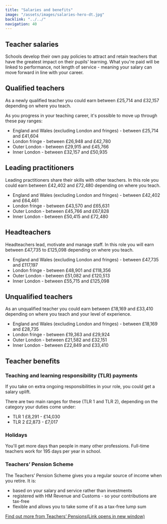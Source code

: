 ```yaml
---
title: "Salaries and benefits"
image: "/assets/images/salaries-hero-dt.jpg"
backlink: "../../"
navigation: 40
---
```


<div class="content__left">

<h2>Teacher salaries</h2>

<p>Schools develop their own pay policies to attract and retain teachers that have the greatest impact on their pupils' learning. What you're paid will be linked to performance, not length of service - meaning your salary can move forward in line with your career.</p>


  
<h2>Qualified teachers</h2>  

<p>As a newly qualified teacher you could earn between £25,714 and £32,157 depending on where you teach.</p>
<p>As you progress in your teaching career, it's possible to move up through these pay ranges:</p>

<ul>
  <li>England and Wales (excluding London and fringes) - between £25,714 and £41,604</li>
  <li>London fringe - between £26,948 and £42,780 </li>
  <li>Outer London - between £29,915 and £45,766</li>
  <li>Inner London - between £32,157 and £50,935</li>
</ul>




<h2>Leading practitioners</h2>

<p>Leading practitioners share their skills with other teachers. In this role you could earn between £42,402 and £72,480 depending on where you teach.</p>
<ul>
  <li>England and Wales (excluding London and fringes) - between £42,402 and £64,461</li>
  <li>London fringe - between £43,570 and £65,631 </li>
  <li>Outer London - between £45,766 and £67,828</li>
  <li>Inner London - between £50,415 and £72,480</li>
  
</ul>


<h2>Headteachers</h2>

<p>Headteachers lead, motivate and manage staff. In this role you will earn between £47,735 to £125,098 depending on where you teach.</p>

<ul>
  <li>England and Wales (excluding London and fringes) - between £47,735 and £117,197</li>
  <li>London fringe - between £48,901 and £118,356 </li>
  <li>Outer London - between £51,082 and £120,513</li>
  <li>Inner London - between £55,715 and £125,098</li>
  
</ul>

<h2>Unqualified teachers </h2>
<p>As an unqualified teacher you could earn between £18,169 and £33,410 depending on where you teach and your level of experience.</p>
<ul>
  <li>England and Wales (excluding London and fringes) - between £18,169 and £28,735</li>
  <li>London fringe - between £19,363 and £29,924 </li>
  <li>Outer London - between £21,582 and £32,151</li>
  <li>Inner London - between £22,849 and £33,410</li>
</ul>



<h2>Teacher benefits</h2>


<h3>Teaching and learning responsibility (TLR) payments</h3>
<p>If you take on extra ongoing responsibilities in your role, you could get a salary uplift.</p>
<p>There are two main ranges for these (TLR 1 and TLR 2), depending on the category your duties come under:</p>
<ul>
  <li>TLR 1 £8,291 - £14,030</li>
  <li>TLR 2 £2,873 - £7,017</li>
  </ul>
  
  <h3>Holidays</h3>
  <p>You'll get more days than people in many other professions. Full-time teachers work for 195 days per year in school.</p>
  
  
<h3>Teachers’ Pension Scheme</h3>

<p>The Teachers’ Pension Scheme gives you a regular source of income when you retire. It is:</p>

  <ul>
  <li><span>based on your salary and service rather than investments</span></li>
  <li><span>registered with HM Revenue and Customs - so your contributions are tax-free</span></li>
  <li><span>flexible and allows you to take some of it as a tax-free lump sum</span></li>
  </ul>

<p><a href="https://www.teacherspensions.co.uk/members/new-starter.aspx"  target="_blank" rel="noopener noreferrer">Find out more from Teachers’ Pensions<span class="govuk-visually-hidden">(Link opens in new window)</span><i class="icon icon-external"></i></a></p>



